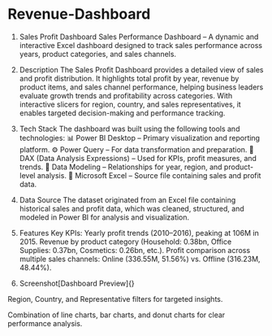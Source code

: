 # Revenue-Dashboard

1. Sales Profit Dashboard
   Sales Performance Dashboard – A dynamic and interactive Excel dashboard designed to track sales performance across years, product categories, and sales channels.

2. Description
   The Sales Profit Dashboard provides a detailed view of sales and profit distribution. It highlights total profit by year, revenue by product items, and sales           channel performance, helping business leaders evaluate growth trends and profitability across categories. With interactive slicers for region, country, and sales       representatives, it enables targeted decision-making and performance tracking.

3. Tech Stack
   The dashboard was built using the following tools and technologies:
   📊 Power BI Desktop – Primary visualization and reporting platform.
   ⚙️ Power Query – For data transformation and preparation.
   📐 DAX (Data Analysis Expressions) – Used for KPIs, profit measures, and trends.
   🔗 Data Modeling – Relationships for year, region, and product-level analysis.
   📑 Microsoft Excel – Source file containing sales and profit data.

4. Data Source
   The dataset originated from an Excel file containing historical sales and profit data, which was cleaned, structured, and modeled in Power BI for analysis and      visualization.

5. Features
   Key KPIs: Yearly profit trends (2010–2016), peaking at 106M in 2015.
   Revenue by product category (Household: 0.38bn, Office Supplies: 0.37bn, Cosmetics: 0.26bn, etc.).
   Profit comparison across multiple sales channels: Online (336.55M, 51.56%) vs. Offline (316.23M, 48.44%).

6. Screenshot[Dashboard Preview]{}

Region, Country, and Representative filters for targeted insights.

Combination of line charts, bar charts, and donut charts for clear performance analysis.
